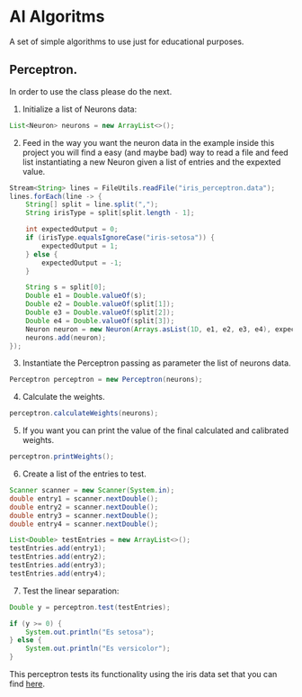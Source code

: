 # AI Algoritms
A set of simple algorithms to use just for educational purposes.


## Perceptron.
In order to use the class please do the next.
1. Initialize a list of Neurons data:
```java
List<Neuron> neurons = new ArrayList<>();
```
2. Feed in the way you want the neuron data in the example inside this project you will find a easy (and maybe bad) way to read a file and feed list instantiating a new Neuron given a list of entries and the expexted value.
```java
Stream<String> lines = FileUtils.readFile("iris_perceptron.data");
lines.forEach(line -> {
    String[] split = line.split(",");
    String irisType = split[split.length - 1];

    int expectedOutput = 0;
    if (irisType.equalsIgnoreCase("iris-setosa")) {
        expectedOutput = 1;
    } else {
        expectedOutput = -1;
    }

    String s = split[0];
    Double e1 = Double.valueOf(s);
    Double e2 = Double.valueOf(split[1]);
    Double e3 = Double.valueOf(split[2]);
    Double e4 = Double.valueOf(split[3]);
    Neuron neuron = new Neuron(Arrays.asList(1D, e1, e2, e3, e4), expectedOutput);
    neurons.add(neuron);
});
```
3. Instantiate the Perceptron passing as parameter the list of neurons data.
```java
Perceptron perceptron = new Perceptron(neurons);
```
4. Calculate the weights.
```java
perceptron.calculateWeights(neurons);
```
5. If you want you can print the value of the final calculated and calibrated weights.
```java
perceptron.printWeights();
```
6. Create a list of the entries to test.
```java
Scanner scanner = new Scanner(System.in);
double entry1 = scanner.nextDouble();
double entry2 = scanner.nextDouble();
double entry3 = scanner.nextDouble();
double entry4 = scanner.nextDouble();

List<Double> testEntries = new ArrayList<>();
testEntries.add(entry1);
testEntries.add(entry2);
testEntries.add(entry3);
testEntries.add(entry4);
```
7. Test the linear separation:
```java
Double y = perceptron.test(testEntries);

if (y >= 0) {
    System.out.println("Es setosa");
} else {
    System.out.println("Es versicolor");
}
```
This perceptron tests its functionality using the iris data set that you can find [here](https://archive.ics.uci.edu/ml/datasets/iris).